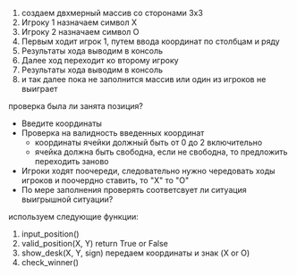 1. создаем двхмерный массив со сторонами 3х3
2. Игроку 1 назначаем символ Х
3. Игроку 2 назначаем символ О
4. Первым ходит игрок 1, путем ввода координат по столбцам и ряду
5. Результаты хода выводим в консоль
6. Далее ход переходит ко второму игроку
7. Результаты хода выводим в консоль
8. и так далее пока не заполнится массив или один из игроков не выиграет

проверка была ли занята позиция?

* Введите координаты 
* Проверка на валидность введенных координат
    * координаты ячейки должный быть от 0 до 2 включительно
    * ячейка должна быть свободна, если не свободна, то предложить переходить заново
* Игроки ходят поочереди, следовательно нужно чередовать ходы игроков и поочердно ставить, то "Х" то "О" 
* По мере заполнения проверять соответсвует ли ситуация выигрышной ситуации?

используем следующие функции:
1. input_position()
2. valid_position(X, Y) return True or False
3. show_desk(X, Y, sign) передаем координаты и знак (X or O)
4. check_winner()